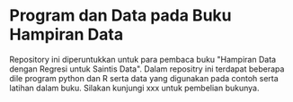 # Program dan Data pada Buku Hampiran Data

Repository ini diperuntukkan untuk para pembaca buku "Hampiran Data dengan Regresi untuk Saintis Data". Dalam repositry ini terdapat beberapa dile program python dan R serta data yang digunakan pada contoh serta latihan dalam buku. Silakan kunjungi xxx untuk pembelian bukunya.
